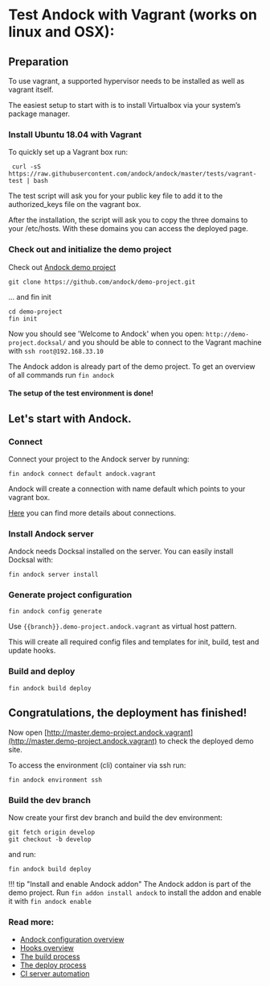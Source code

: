 # Test Andock with Vagrant (works on linux and OSX):

## Preparation
To use vagrant, a supported hypervisor needs to be installed as well as vagrant itself. 

The easiest setup to start with is to install Virtualbox via your system’s package manager. 


### Install Ubuntu 18.04 with Vagrant
To quickly set up a Vagrant box run:
```
 curl -sS https://raw.githubusercontent.com/andock/andock/master/tests/vagrant-test | bash
```
The test script will ask you for your public key file to add it to the authorized_keys file on the vagrant box.

After the installation, the script will ask you to copy the three domains to your /etc/hosts. With these domains you can access the deployed page. 

### Check out and initialize the demo project
Check out [Andock demo project](https://github.com/andock/demo-project)
```
git clone https://github.com/andock/demo-project.git
```
... and fin init
```
cd demo-project
fin init
```
Now you should see 'Welcome to Andock' when you open: `http://demo-project.docksal/`
and you should be able to connect to the Vagrant machine with `ssh root@192.168.33.10` 

The Andock addon is already part of the demo project. To get an overview of all commands run `fin andock`
#### The setup of the test environment is done!

## Let's start with Andock.
  
### Connect
Connect your project to the Andock server by running: 

```
fin andock connect default andock.vagrant
```

Andock will create a connection with name default which points to your vagrant box.

[Here](../configuration/connections.md) you can find more details about connections.

### Install Andock server
Andock needs Docksal installed on the server. You can easily install Docksal with: 
```
fin andock server install
```
### Generate project configuration
```
fin andock config generate
```
Use `{{branch}}.demo-project.andock.vagrant` as virtual host pattern.
 
This will create all required config files and templates for init, build, test and update hooks. 

### Build and deploy
```
fin andock build deploy
```

## Congratulations, the deployment has finished!
Now open [http://master.demo-project.andock.vagrant](http://master.demo-project.andock.vagrant) to check the deployed demo site.

To access the environment (cli) container via ssh run:
```
fin andock environment ssh
```
### Build the dev branch
Now create your first dev branch and build the dev environment:

```
git fetch origin develop
git checkout -b develop

```
and run: 

``` 
fin andock build deploy
```  

!!! tip "Install and enable Andock addon"
    The Andock addon is part of the demo project. Run `fin addon install andock` to install the addon and enable it with `fin andock enable` 
    

### Read more:
* [Andock configuration overview](../configuration/andock.md) 
* [Hooks overview](../configuration/hooks.md)
* [The build process](../configuration/build.md)
* [The deploy process](../configuration/environment.md)
* [CI server automation](../integrations/ci.md)
